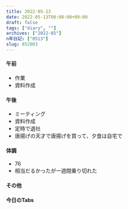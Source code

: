 ```yaml
---
title: 2022-05-13
date: 2022-05-13T00:00:00+09:00
draft: false
tags: ["diary", ""]
archives: ["2022-05"]
n年日記: ["0513"]
slug: 852803
---
```

#### 午前
- 作業
- 資料作成
#### 午後
- ミーティング
- 資料作成
- 定時で退社
- 唐揚げの天才で唐揚げを買って、夕食は自宅で
#### 体調
- 76
- 相当だるかったが一週間乗り切れた
#### その他
#### 今日のTabs